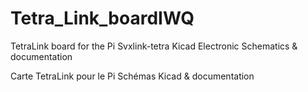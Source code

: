﻿# Tetra_Link_boardIWQ
 
TetraLink board for the Pi Svxlink-tetra
 Kicad Electronic Schematics & documentation
 
 
Carte TetraLink pour le Pi
 Schémas Kicad & documentation
 
 
